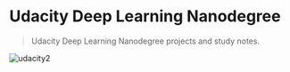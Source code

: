 # Udacity Deep Learning Nanodegree

 > Udacity Deep Learning Nanodegree projects and study notes.&nbsp;

 
![udacity2](https://user-images.githubusercontent.com/20716798/49513726-14e3ba00-f879-11e8-862a-9c5d11ae8395.png)





